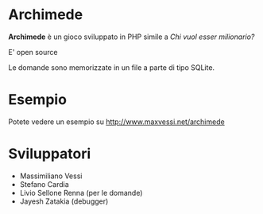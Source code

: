 # Archimede

**Archimede** è un gioco sviluppato in PHP simile a _Chi vuol esser milionario?_

E' open source

Le domande sono memorizzate in un file a parte di tipo SQLite.

# Esempio

Potete vedere un esempio su http://www.maxvessi.net/archimede

# Sviluppatori

* Massimiliano Vessi
* Stefano Cardia
* Livio Sellone Renna (per le domande)
* Jayesh Zatakia (debugger)
